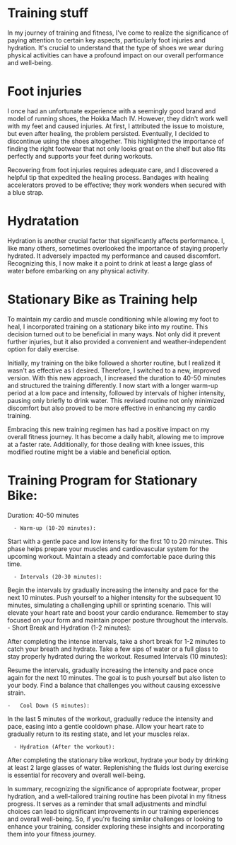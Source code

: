# Training stuff

In my journey of training and fitness, I've come to realize the significance of paying attention to certain key aspects, particularly foot injuries and hydration. It's crucial to understand that the type of shoes we wear during physical activities can have a profound impact on our overall performance and well-being.

# Foot injuries

I once had an unfortunate experience with a seemingly good brand and model of running shoes, the Hokka Mach IV. However, they didn't work well with my feet and caused injuries. At first, I attributed the issue to moisture, but even after healing, the problem persisted. Eventually, I decided to discontinue using the shoes altogether. This highlighted the importance of finding the right footwear that not only looks great on the shelf but also fits perfectly and supports your feet during workouts.

Recovering from foot injuries requires adequate care, and I discovered a helpful tip that expedited the healing process. Bandages with healing accelerators proved to be effective; they work wonders when secured with a blue strap.

# Hydratation

Hydration is another crucial factor that significantly affects performance. I, like many others, sometimes overlooked the importance of staying properly hydrated. It adversely impacted my performance and caused discomfort. Recognizing this, I now make it a point to drink at least a large glass of water before embarking on any physical activity.


# Stationary Bike as Training help

To maintain my cardio and muscle conditioning while allowing my foot to heal, I incorporated training on a stationary bike into my routine. This decision turned out to be beneficial in many ways. Not only did it prevent further injuries, but it also provided a convenient and weather-independent option for daily exercise.

Initially, my training on the bike followed a shorter routine, but I realized it wasn't as effective as I desired. Therefore, I switched to a new, improved version. With this new approach, I increased the duration to 40-50 minutes and structured the training differently. I now start with a longer warm-up period at a low pace and intensity, followed by intervals of higher intensity, pausing only briefly to drink water. This revised routine not only minimized discomfort but also proved to be more effective in enhancing my cardio training.

Embracing this new training regimen has had a positive impact on my overall fitness journey. It has become a daily habit, allowing me to improve at a faster rate. Additionally, for those dealing with knee issues, this modified routine might be a viable and beneficial option.

# Training Program for Stationary Bike:

Duration: 40-50 minutes

	  - Warm-up (10-20 minutes):

Start with a gentle pace and low intensity for the first 10 to 20 minutes. This phase helps prepare your muscles and cardiovascular system for the upcoming workout. Maintain a steady and comfortable pace during this time.

      - Intervals (20-30 minutes):

Begin the intervals by gradually increasing the intensity and pace for the next 10 minutes.
Push yourself to a higher intensity for the subsequent 10 minutes, simulating a challenging uphill or sprinting scenario. This will elevate your heart rate and boost your cardio endurance.
Remember to stay focused on your form and maintain proper posture throughout the intervals.
	 - Short Break and Hydration (1-2 minutes):

After completing the intense intervals, take a short break for 1-2 minutes to catch your breath and hydrate.
Take a few sips of water or a full glass to stay properly hydrated during the workout.
Resumed Intervals (10 minutes):

Resume the intervals, gradually increasing the intensity and pace once again for the next 10 minutes.
The goal is to push yourself but also listen to your body. Find a balance that challenges you without causing excessive strain.

    -   Cool Down (5 minutes):

In the last 5 minutes of the workout, gradually reduce the intensity and pace, easing into a gentle cooldown phase.
Allow your heart rate to gradually return to its resting state, and let your muscles relax.

      - Hydration (After the workout):

After completing the stationary bike workout, hydrate your body by drinking at least 2 large glasses of water.
Replenishing the fluids lost during exercise is essential for recovery and overall well-being.


In summary, recognizing the significance of appropriate footwear, proper hydration, and a well-tailored training routine has been pivotal in my fitness progress. It serves as a reminder that small adjustments and mindful choices can lead to significant improvements in our training experiences and overall well-being. So, if you're facing similar challenges or looking to enhance your training, consider exploring these insights and incorporating them into your fitness journey.
